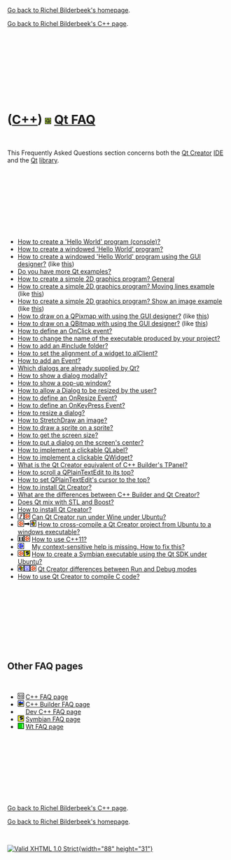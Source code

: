 [Go back to Richel Bilderbeek's homepage](index.htm).

[Go back to Richel Bilderbeek's C++ page](Cpp.htm).

 

 

 

 

 

([C++](Cpp.htm)) ![Qt](PicQt.png) [Qt FAQ](CppQtFaq.htm)
========================================================

 

This Frequently Asked Questions section concerns both the [Qt
Creator](CppQtCreator.htm) [IDE](CppIde.htm) and the [Qt](CppQt.htm)
[library](CppLibrary.htm).

 

 

 

 

 

-   [How to create a 'Hello World' program
    (console)?](CppQtHelloWorldConsole.htm)
-   [How to create a windowed 'Hello World'
    program?](CppQtHelloWorldWindowed.htm)
-   [How to create a windowed 'Hello World' program using the GUI
    designer?](CppQtHelloWorldWindowedGui.htm) (like
    [this](CppQtHelloWorldWindowedGui9.png))
-   [Do you have more Qt examples?](CppQtExample.htm)
-   [How to create a simple 2D graphics program?
    General](CppQt2dGraphics.htm)
-   [How to create a simple 2D graphics program? Moving lines
    example](CppQtMovingLine.htm) (like [this](CppQtMovingLine.png))
-   [How to create a simple 2D graphics program? Show an image
    example](CppQtPixmap.htm) (like [this](CppQtPixmap.png))
-   [How to draw on a QPixmap with using the GUI
    designer?](CppQtPixmapDrawGui.htm) (like
    [this](CppQtPixmapDrawGui.png))
-   [How to draw on a QBitmap with using the GUI
    designer?](CppQtBitmapDrawGui.htm) (like
    [this](CppQtBitmapDrawGui.png))
-   [How to define an OnClick event?](CppQtHelloWorldGui.htm)
-   [How to change the name of the executable produced by your
    project?](CppQtExeName.htm)
-   [How to add an \#include folder?](CppQtAddInclude.htm)
-   [How to set the alignment of a widget to
    alClient?](CppQtAlClient.htm)
-   [How to add an Event?](CppQtAddEvent.htm)
-   [Which dialogs are already supplied by Qt?](CppQtDialog.htm)
-   [How to show a dialog modally?](CppQtShowModal.htm)
-   [How to show a pop-up window?](CppQtShowModal.htm)
-   [How to allow a Dialog to be resized by the
    user?](CppQtAllowResize.htm)
-   [How to define an OnResize Event?](CppQtExample10.htm)
-   [How to define an OnKeyPress Event?](CppQtOnKeyPress.htm)
-   [How to resize a dialog?](CppQtResizeDialog.htm)
-   [How to StretchDraw an image?](CppQtStretchDraw.htm)
-   [How to draw a sprite on a sprite?](CppQtSpriteOnSprite.htm)
-   [How to get the screen size?](CppQtGetScreenSize.htm)
-   [How to put a dialog on the screen's
    center?](CppQtDialogOnScreenCenter.htm)
-   [How to implement a clickable QLabel?](CppQtClickableLabel.htm)
-   [How to implement a clickable QWidget?](CppQtClickableQWidget.htm)
-   [What is the Qt Creator equivalent of C++ Builder's
    TPanel?](CppQtTPanel.htm)
-   [How to scroll a QPlainTextEdit to its
    top?](CppQPlainTextEditMoveCursorToStart.htm)
-   [How to set QPlainTextEdit's cursor to the
    top?](CppQPlainTextEditMoveCursorToStart.htm)
-   [How to install Qt Creator?](CppQtCreatorInstall.htm)
-   [What are the differences between C++ Builder and Qt
    Creator?](CppCompareCppBuilderAndQtCreator.htm)
-   [Does Qt mix with STL and Boost?](CppQtMixWithStl.htm)
-   [How to install Qt Creator?](CppQtCreatorInstall.htm)
-   ![Wine](PicWine.png)![Ubuntu](PicUbuntu.png) [Can Qt Creator run
    under Wine under Ubuntu?](CppQtCreatorWineUbuntu.htm)
-   ![Ubuntu](PicUbuntu.png)![to](PicTo.png)![Windows](PicWindows.png)
    [How to cross-compile a Qt Creator project from Ubuntu to a windows
    executable?](CppQtCrosscompileToWindows.htm)
-   ![C++11](PicCpp11.png)![Ubuntu](PicUbuntu.png) [How to use
    C++11?](CppQtCpp11.htm)
-   ![Kubuntu](PicKubuntu.png)![ ](PicSpacer.png) [My context-sensitive
    help is missing. How to fix
    this?](CppQtCreatorContextSensitiveHelpMissing.htm)
-   ![Ubuntu](PicUbuntu.png)![Symbian](PicSymbian.png) [How to create a
    Symbian executable using the Qt SDK under
    Ubuntu?](CppCreateSymbianExecutableQtSdkUbuntu.htm)
-   ![Windows](PicWindows.png)![VirtualBox](PicVirtualBox.png)![Ubuntu](PicUbuntu.png)
    [Qt Creator differences between Run and Debug
    modes](CppQtCreatorDifferences.htm)
-   [How to use Qt Creator to compile C code?](CppCompilerC.htm)

 

 

 

 

 

Other FAQ pages
---------------

 

-   ![C++98](PicCpp98.png) [C++ FAQ page](CppFaq.htm)
-   ![C++ Builder](PicCppBuilder.png) [C++ Builder FAQ
    page](CppBuilderFaq.htm)
-   ![ ](PicSpacer.png) [Dev C++ FAQ page](CppDevCppFaq.htm)
-   ![Symbian](PicSymbian.png) [Symbian FAQ page](CppSymbianFaq.htm)
-   ![Wt](PicWt.png) [Wt FAQ page](CppWtFaq.htm)

 

 

 

 

 

[Go back to Richel Bilderbeek's C++ page](Cpp.htm).

[Go back to Richel Bilderbeek's homepage](index.htm).

 

[![Valid XHTML 1.0 Strict](valid-xhtml10.png){width="88"
height="31"}](http://validator.w3.org/check?uri=referer)
